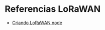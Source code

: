 # Referencias LoRaWAN

- [Criando LoRaWAN node](https://tutorial.cytron.io/2017/09/15/lesson-1-build-simple-arduino-lora-node-10-minutes/)
